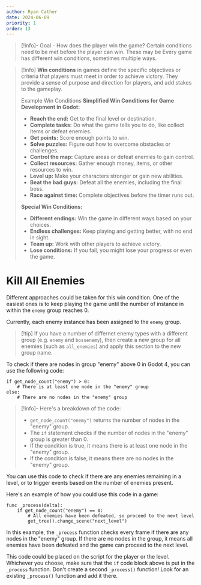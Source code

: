 ```yaml
---
author: Ryan Cather
date: 2024-06-09
priority: 1
order: 13
---
```

> [!info]- Goal - How does the player win the game?
> Certain conditions need to be met before the player can win. These may be 
> Every game has different win conditions, sometimes multiple ways.


>[!info] **Win conditions** in games define the specific objectives or criteria that players must meet in order to achieve victory. They provide a sense of purpose and direction for players, and add stakes to the gameplay.
>
>Example Win Conditions
>**Simplified Win Conditions for Game Development in Godot:**
>
> - **Reach the end:** Get to the final level or destination.
> - **Complete tasks:** Do what the game tells you to do, like collect items or defeat enemies.
>- **Get points:** Score enough points to win.
> - **Solve puzzles:** Figure out how to overcome obstacles or challenges.
> - **Control the map:** Capture areas or defeat enemies to gain control.
> - **Collect resources:** Gather enough money, items, or other resources to win.
> - **Level up:** Make your characters stronger or gain new abilities.
> - **Beat the bad guys:** Defeat all the enemies, including the final boss.
> - **Race against time:** Complete objectives before the timer runs out.
> 
> **Special Win Conditions:**
> 
> - **Different endings:** Win the game in different ways based on your choices.
> - **Endless challenges:** Keep playing and getting better, with no end in sight.
> - **Team up:** Work with other players to achieve victory.
> - **Lose conditions:** If you fail, you might lose your progress or even the game.



# Kill All Enemies

Different approaches could be taken for this win condition. One of the easiest ones is to keep playing the game until the number of instance in within the `enemy` group reaches 0.

Currently, each enemy instance has been assigned to the `enemy` group. 

> [!tip] If you have a number of differnet enemy types with a different group (e.g. `enemy` and `bossenemy`), then create a new group for all enemies (such as `all_enemies`) and apply this section to the new group name.

To check if there are nodes in group "enemy" above 0 in Godot 4, you can use the following code:

```gdscript
if get_node_count("enemy") > 0:
    # There is at least one node in the "enemy" group
else:
    # There are no nodes in the "enemy" group
```

> [!info]- Here's a breakdown of the code:
> 
> - `get_node_count("enemy")` returns the number of nodes in the "enemy" group.
> - The `if` statement checks if the number of nodes in the "enemy" group is greater than 0.
> - If the condition is true, it means there is at least one node in the "enemy" group.
> - If the condition is false, it means there are no nodes in the "enemy" group.

You can use this code to check if there are any enemies remaining in a level, or to trigger events based on the number of enemies present.

Here's an example of how you could use this code in a game:

```gdscript
func _process(delta):
    if get_node_count("enemy") == 0:
        # All enemies have been defeated, so proceed to the next level
        get_tree().change_scene("next_level")
```

In this example, the `_process` function checks every frame if there are any nodes in the "enemy" group. If there are no nodes in the group, it means all enemies have been defeated and the game can proceed to the next level.

This code could be placed on the script for the player or the level. Whichever you choose, make sure that the `if` code block above is put in the `_process` function. Don't create a second `_process()` function! Look for an existing `_process()` function and add it there.



